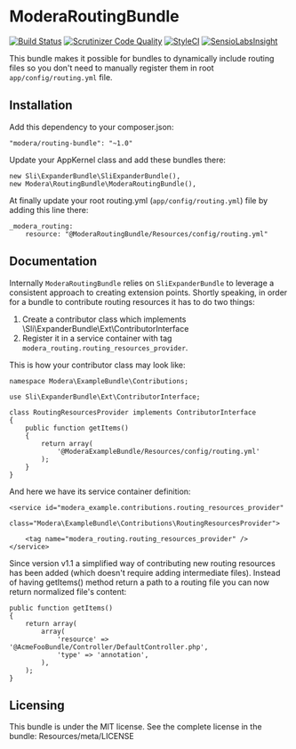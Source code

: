 # ModeraRoutingBundle

[![Build Status](https://travis-ci.org/modera/foundation.svg?branch=master)](https://travis-ci.org/modera/foundation)
[![Scrutinizer Code Quality](https://scrutinizer-ci.com/g/modera/ModeraRoutingBundle/badges/quality-score.png?b=master)](https://scrutinizer-ci.com/g/modera/ModeraRoutingBundle/?branch=master)
[![StyleCI](https://styleci.io/repos/20248909/shield)](https://styleci.io/repos/20248909)
[![SensioLabsInsight](https://insight.sensiolabs.com/projects/f6b8c8d6-b528-4134-a8c7-e1d43c753fc2/mini.png)](https://insight.sensiolabs.com/projects/f6b8c8d6-b528-4134-a8c7-e1d43c753fc2)

This bundle makes it possible for bundles to dynamically include routing files so you don't need to manually register
them in root `app/config/routing.yml` file.

## Installation

Add this dependency to your composer.json:

    "modera/routing-bundle": "~1.0"

Update your AppKernel class and add these bundles there:

    new Sli\ExpanderBundle\SliExpanderBundle(),
    new Modera\RoutingBundle\ModeraRoutingBundle(),

At finally update your root routing.yml (`app/config/routing.yml`) file by adding this line there:

    _modera_routing:
        resource: "@ModeraRoutingBundle/Resources/config/routing.yml"

## Documentation

Internally `ModeraRoutingBundle` relies on `SliExpanderBundle` to leverage a consistent approach to creating extension
points. Shortly speaking, in order for a bundle to contribute routing resources it has to do two things:

 1. Create a contributor class which implements \Sli\ExpanderBundle\Ext\ContributorInterface
 2. Register it in a service container with tag `modera_routing.routing_resources_provider`.

This is how your contributor class may look like:

    namespace Modera\ExampleBundle\Contributions;

    use Sli\ExpanderBundle\Ext\ContributorInterface;

    class RoutingResourcesProvider implements ContributorInterface
    {
        public function getItems()
        {
            return array(
                '@ModeraExampleBundle/Resources/config/routing.yml'
            );
        }
    }

And here we have its service container definition:

    <service id="modera_example.contributions.routing_resources_provider"
             class="Modera\ExampleBundle\Contributions\RoutingResourcesProvider">

        <tag name="modera_routing.routing_resources_provider" />
    </service>

Since version v1.1 a simplified way of contributing new routing resources has been added (which
doesn't require adding intermediate files). Instead of having getItems() method return a path
to a routing file you can now return normalized file's content:


    public function getItems()
    {
        return array(
            array(
                'resource' => '@AcmeFooBundle/Controller/DefaultController.php',
                'type' => 'annotation',
            ),
        );
    }

## Licensing

This bundle is under the MIT license. See the complete license in the bundle:
Resources/meta/LICENSE
